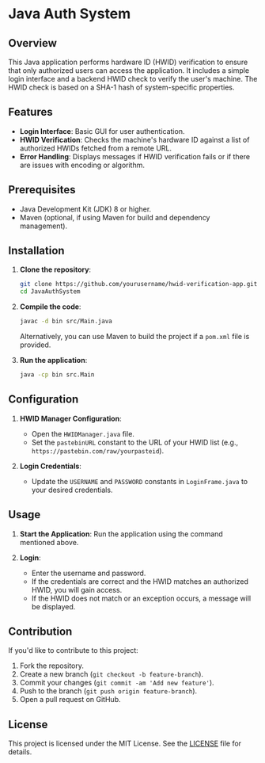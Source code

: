 # Java Auth System

## Overview

This Java application performs hardware ID (HWID) verification to ensure that only authorized users can access the application. It includes a simple login interface and a backend HWID check to verify the user's machine. The HWID check is based on a SHA-1 hash of system-specific properties.

## Features

- **Login Interface**: Basic GUI for user authentication.
- **HWID Verification**: Checks the machine's hardware ID against a list of authorized HWIDs fetched from a remote URL.
- **Error Handling**: Displays messages if HWID verification fails or if there are issues with encoding or algorithm.

## Prerequisites

- Java Development Kit (JDK) 8 or higher.
- Maven (optional, if using Maven for build and dependency management).

## Installation

1. **Clone the repository**:

   ```bash
   git clone https://github.com/yourusername/hwid-verification-app.git
   cd JavaAuthSystem
   ```

2. **Compile the code**:

   ```bash
   javac -d bin src/Main.java
   ```

   Alternatively, you can use Maven to build the project if a `pom.xml` file is provided.

3. **Run the application**:

   ```bash
   java -cp bin src.Main
   ```

## Configuration

1. **HWID Manager Configuration**:
   - Open the `HWIDManager.java` file.
   - Set the `pastebinURL` constant to the URL of your HWID list (e.g., `https://pastebin.com/raw/yourpasteid`).

2. **Login Credentials**:
   - Update the `USERNAME` and `PASSWORD` constants in `LoginFrame.java` to your desired credentials.

## Usage

1. **Start the Application**:
   Run the application using the command mentioned above.

2. **Login**:
   - Enter the username and password.
   - If the credentials are correct and the HWID matches an authorized HWID, you will gain access.
   - If the HWID does not match or an exception occurs, a message will be displayed.

## Contribution

If you'd like to contribute to this project:

1. Fork the repository.
2. Create a new branch (`git checkout -b feature-branch`).
3. Commit your changes (`git commit -am 'Add new feature'`).
4. Push to the branch (`git push origin feature-branch`).
5. Open a pull request on GitHub.

## License

This project is licensed under the MIT License. See the [LICENSE](LICENSE) file for details.
